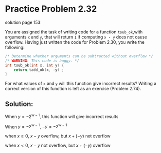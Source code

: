 # Practice Problem 2.32
solution page 153

You are assigned the task of writing code for a function `tsub_ok`,with arguments `x` and `y`, that will return `1` if computing `x - y` does not cause overflow. Having just written the code for Problem 2.30, you write the following:

```c
/* Determine whether arguments can be subtracted without overflow */
/* WARNING: This code is buggy. */
int tsub_ok(int x, int y) {
    return tadd_ok(x, -y) ;
}
```

For what values of `x` and `y` will this function give incorrect results? Writing a correct version of this function is left as an exercise (Problem 2.74).

## Solution:

When $y = -2^{w - 1}$, this function will give incorrect results

When $y = -2^{w - 1}$, $-y = -2^{w - 1}$

when $x \geq 0$, $x-y$ overflow, but $x + (-y)$ not overflow

when $x < 0$, $x-y$ not overflow, but $x + (-y)$ overflow
